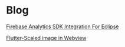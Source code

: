 # Blog

[Firebase Analytics SDK Integration For Eclipse](https://github.com/JimJayLee/blog/blob/master/Firebase%20Integration%20for%20Eclipse.md)

[Flutter-Scaled image in Webview](https://github.com/JimJayLee/blog/blob/master/Flutter-Scaled%20image%20in%20webview.md)
